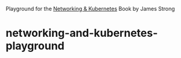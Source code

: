 Playground for the [Networking & Kubernetes](https://learning.oreilly.com/library/view/networking-and-kubernetes/9781492081647/) Book by James Strong
# networking-and-kubernetes-playground
